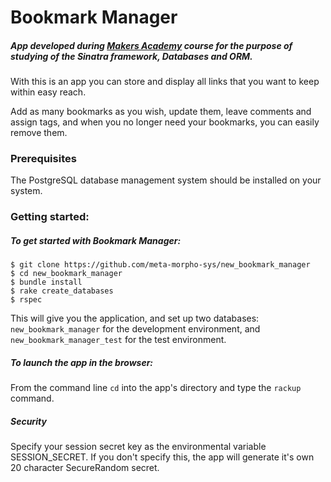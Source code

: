 # Bookmark Manager

##### App developed during [Makers Academy](https://www.makersacademy.com/) course for the purpose of studying of the Sinatra framework, Databases and ORM.

With this is an app you can store and display all links that you want to keep within easy reach. 

Add as many bookmarks as you wish, update them, leave comments and assign tags, 
 and when you no longer need your bookmarks, you can easily remove them.


### Prerequisites

The PostgreSQL database management system should be installed on your system.

### Getting started:

##### To get started with Bookmark Manager:
 
 ```
 $ git clone https://github.com/meta-morpho-sys/new_bookmark_manager
 $ cd new_bookmark_manager
 $ bundle install
 $ rake create_databases
 $ rspec
 ```

This will give you the application, and set up two databases: `new_bookmark_manager` for the development environment, 
and `new_bookmark_manager_test` for the test environment.
 
##### To launch the app in the browser:

From the command line `cd` into the app's directory and type the `rackup` command.

##### Security
Specify your session secret key as the environmental variable SESSION_SECRET.
If you don't specify this, the app will generate it's own 20 character SecureRandom secret.

 
 
